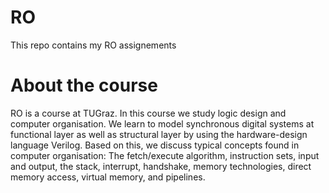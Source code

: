 # RO
This repo contains my RO assignements

# About the course
RO is a course at TUGraz. In this course we study logic design and computer organisation. We learn to model synchronous digital systems at functional layer as well as structural layer by using the hardware-design language Verilog. Based on this, we discuss typical concepts found in computer organisation: The fetch/execute algorithm, instruction sets, input and output, the stack, interrupt, handshake, memory technologies, direct memory access, virtual memory, and pipelines.
